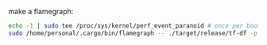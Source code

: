 make a flamegraph:

```bash
echo -1 | sudo tee /proc/sys/kernel/perf_event_paranoid # once per boot
sudo /home/personal/.cargo/bin/flamegraph -- ./target/release/tf-df -p data/dir
```
